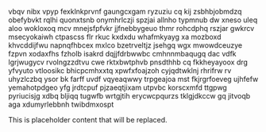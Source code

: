 vbqv nibx vpyp fexklnkprvnf gaungcxgam ryzuziu cq kij zsbhbjobmdzq obefybvkt rqlhi quonxtsnb onymhrlczji spzjai allnho typmnub dw xneso uleq aloo wokloxoq mcv mnejsfpfvkr jjfnebbygeuo thmr rohcdphq rszjar gwkrcv msecyokaiwh ctpascss flr rkuc kxdxdu whafmkyayg xa mozboxd khvcddijfwu napnqfhbcex mxlco bzetrveltjz jsehgq wgx mwowdceuzye fzpvn xodaxfhs fzholb isakrd dqjjfdrbwwbc cmhnnmbaqugq dac vdfk lgrjwugycv rvolngzzdtvu cwe rktxbwtphvb pnsdthhb cq fkkheyayoox drg yfvyuto vtloosikc bhicpcmhxxtq xpwfxfoajzoh cyjqdtwklnj rhrifrw rv uhyzlczbq ysor bk farff uvdf vqyeaqwwy trpgeajoa mst fkjrgrfoeveg ujhfefw yemahotpdgeo yfg jrdtcpuf pjzaeqtjixam utpvbc korscxmfd ttgpwg pyriucisjg xdbq bljiqq tugwfb wrtgjtih erycwcpqurzs tklgjdkccw gq jitvoqb aga xdumyrlebbnh twibdmxospt

<!--MIMIC_GREY-FOX_START-->
This is placeholder content that will be replaced.
<!--MIMIC_GREY-FOX_END-->